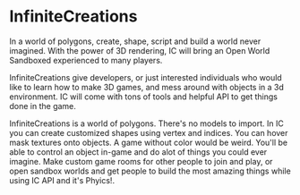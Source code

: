 # InfiniteCreations

In a world of polygons, create, shape, script and build a world never imagined. With the power of 3D rendering, IC will bring an Open World Sandboxed experienced to many players.

InfiniteCreations give developers, or just interested individuals who would like to learn how to make 3D games, and mess around with objects in a 3d environment. IC will come with tons of tools and helpful API to get things done in the game. 

InfiniteCreations is a world of polygons. There's no models to import. In IC you can create customized shapes using vertex and indices. You can hover mask textures onto objects. A game without color would be weird. You'll be able to control an object in-game and do alot of things you could ever imagine. Make custom game rooms for other people to join and play, or open sandbox worlds and get people to build the most amazing things while using IC API and it's Phyics!.
